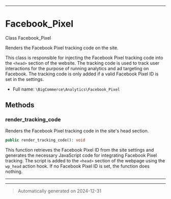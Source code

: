 ***

# Facebook_Pixel

Class Facebook_Pixel

Renders the Facebook Pixel tracking code on the site.

This class is responsible for injecting the Facebook Pixel tracking code into the
`<head>` section of the website. The tracking code is used to track user interactions
for the purpose of running analytics and ad targeting on Facebook.
The tracking code is only added if a valid Facebook Pixel ID is set in the settings.

* Full name: `\BigCommerce\Analytics\Facebook_Pixel`




## Methods


### render_tracking_code

Renders the Facebook Pixel tracking code in the site's head section.

```php
public render_tracking_code(): void
```

This function retrieves the Facebook Pixel ID from the site settings and generates
the necessary JavaScript code for integrating Facebook Pixel tracking. The script is
added to the `<head>` section of the webpage using the `wp_head` action hook.
If no Facebook Pixel ID is set, the function does nothing.










***


***
> Automatically generated on 2024-12-31
